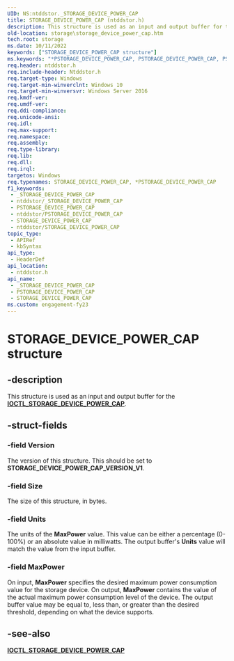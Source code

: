 ```yaml
---
UID: NS:ntddstor._STORAGE_DEVICE_POWER_CAP
title: STORAGE_DEVICE_POWER_CAP (ntddstor.h)
description: This structure is used as an input and output buffer for the IOCTL_STORAGE_DEVICE_POWER_CAP.
old-location: storage\storage_device_power_cap.htm
tech.root: storage
ms.date: 10/11/2022
keywords: ["STORAGE_DEVICE_POWER_CAP structure"]
ms.keywords: "*PSTORAGE_DEVICE_POWER_CAP, PSTORAGE_DEVICE_POWER_CAP, PSTORAGE_DEVICE_POWER_CAP structure pointer [Storage Devices], STORAGE_DEVICE_POWER_CAP, STORAGE_DEVICE_POWER_CAP structure [Storage Devices], _STORAGE_DEVICE_POWER_CAP, ntddstor/PSTORAGE_DEVICE_POWER_CAP, ntddstor/STORAGE_DEVICE_POWER_CAP, storage.storage_device_power_cap"
req.header: ntddstor.h
req.include-header: Ntddstor.h
req.target-type: Windows
req.target-min-winverclnt: Windows 10
req.target-min-winversvr: Windows Server 2016
req.kmdf-ver: 
req.umdf-ver: 
req.ddi-compliance: 
req.unicode-ansi: 
req.idl: 
req.max-support: 
req.namespace: 
req.assembly: 
req.type-library: 
req.lib: 
req.dll: 
req.irql: 
targetos: Windows
req.typenames: STORAGE_DEVICE_POWER_CAP, *PSTORAGE_DEVICE_POWER_CAP
f1_keywords:
 - _STORAGE_DEVICE_POWER_CAP
 - ntddstor/_STORAGE_DEVICE_POWER_CAP
 - PSTORAGE_DEVICE_POWER_CAP
 - ntddstor/PSTORAGE_DEVICE_POWER_CAP
 - STORAGE_DEVICE_POWER_CAP
 - ntddstor/STORAGE_DEVICE_POWER_CAP
topic_type:
 - APIRef
 - kbSyntax
api_type:
 - HeaderDef
api_location:
 - ntddstor.h
api_name:
 - _STORAGE_DEVICE_POWER_CAP
 - PSTORAGE_DEVICE_POWER_CAP
 - STORAGE_DEVICE_POWER_CAP
ms.custom: engagement-fy23 
---
```


# STORAGE_DEVICE_POWER_CAP structure

## -description

This structure is used as an input and output buffer for the [**IOCTL_STORAGE_DEVICE_POWER_CAP**](ni-ntddstor-ioctl_storage_device_power_cap.md).

## -struct-fields

### -field Version

The version of this structure. This should be set to **STORAGE_DEVICE_POWER_CAP_VERSION_V1**.

### -field Size

The size of this structure, in bytes.

### -field Units

The units of the **MaxPower** value. This value can be either a percentage (0-100%) or an absolute value in milliwatts. The output buffer's **Units** value will match the value from the input buffer.

### -field MaxPower

On input, **MaxPower** specifies the desired maximum power consumption value for the storage device. On output, **MaxPower** contains the value of the actual maximum power consumption level of the device. The output buffer value may be equal to, less than, or greater than the desired threshold, depending on what the device supports.

## -see-also

[**IOCTL_STORAGE_DEVICE_POWER_CAP**](ni-ntddstor-ioctl_storage_device_power_cap.md)

